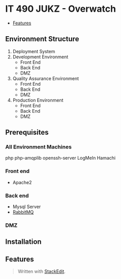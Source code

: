 
# IT 490 JUKZ - Overwatch 
* [Features](#features)

## Environment Structure
1. Deployment System 
2. Development Environment
	* Front End
	* Back End
	* DMZ 
3. Quality Assurance Environment
	* Front End
	* Back End
	* DMZ 
5. Production Environment
	* Front End
	* Back End
	* DMZ 
## Prerequisites
### All Environment Machines
php
php-amqplib
openssh-server
LogMeIn Hamachi
### Front end
* Apache2
### Back end
* Mysql Server
* [RabbitMQ](#all-environment-machines)
### DMZ
## Installation
## Features


> Written with [StackEdit](https://stackedit.io/).
<!--stackedit_data:
eyJoaXN0b3J5IjpbMTkwNzM0Nzc4NywxMTE1NzM3MDQxLDkwMT
I5NDMyMSwxNDgwNzE0Mzk5LC0xMzYxMjY4NjEwLDEyNTcxODcy
NzYsMTk0NzkyNjQyMCwtMTYxMDEzMDE0MCwtMzc4NjQwNjJdfQ
==
-->